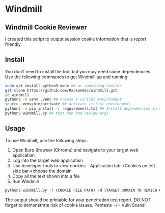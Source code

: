 # Windmill
## Windmill Cookie Reviewer
I created this script to output session cookie information that is report friendly.
## Install
You don't need to install the tool but you may need some dependencies. Use the following commands to get Windmill up and running:
```bash
sudo apt install python3-venv ## or something similar
git clone https://github.com/RackunSec/windmill.git
cd windmill
python3 -m venv .venv ## create a virtual environment
source .venv/bin/activate ## activate virtual environment
python3 -m pip install -r requirements.txt ## Install dependencies in virtual environment
python3 windmill.py ## test run and review args
```
## Usage
To use Windmill, use the following steps:
 1. Open Burp Browser (Chrome) and navigate to your target web application
 2. Log into the target web application
 3. Use developer tools to view cookies - Application tab->Cookies on left side bar->choose the domain
 4. Copy all the text shown into a file
 5. Run Windmill

```bash
python3 windmill.py -f (COOKIE FILE PATH) -d (TARGET DOMAIN TO REVIEW COOKIES)
``` 
The output should be printable for your penetration test report. DO NOT forget to demonstrate risk of cookie issues. Pentests =/= Vuln Scans!
